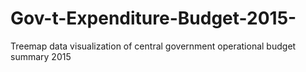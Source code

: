 # Gov-t-Expenditure-Budget-2015-
Treemap data visualization of central government operational budget summary 2015
